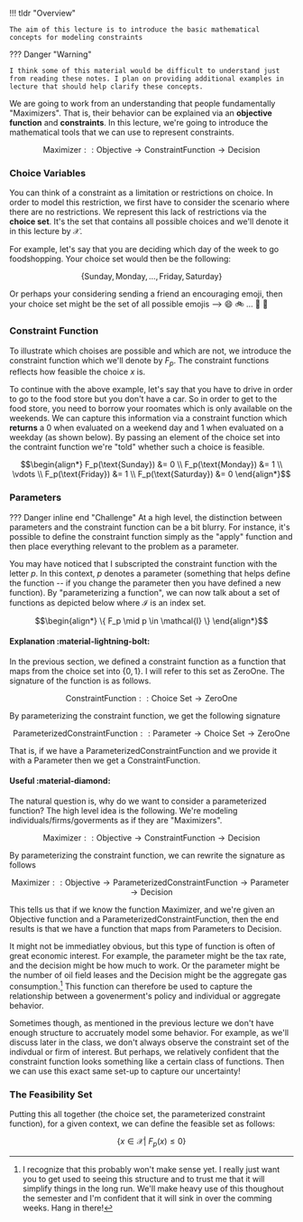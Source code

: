 !!! tldr "Overview"

    The aim of this lecture is to introduce the basic mathematical concepts for modeling constraints

??? Danger "Warning"

    I think some of this material would be difficult to understand just from reading these notes. I plan on providing additional examples in lecture that should help clarify these concepts.

We are going to work from an understanding that people fundamentally "Maximizers". That is, their behavior can be explained via an **objective function** and **constraints**. In this lecture, we're going to introduce the mathematical tools that we can use to represent constraints. 

$$ \textrm{Maximizer} :: \text{Objective} \to \text{ConstraintFunction} \to \text{Decision} $$

### **Choice Variables** 

You can think of a constraint as a limitation or restrictions on choice. In order to model this restriction, we first have to consider the scenario where there are no restrictions. We represent this lack of restrictions via the **choice set**. It's the set that contains all possible choices and we'll denote it in this lecture by $\mathcal{X}$. 

For example, let's say that you are deciding which day of the week to go foodshopping. Your choice set would then be the following:

$$\{ \text{Sunday}, \text{Monday}, \dots  ,\text{Friday}, \text{Saturday}\}$$

Or perhaps your considering sending a friend an encouraging emoji, then your choice set might be the set 
of all possible emojis --> :smile: :bike: $\dots$ :goat: :basketball:

### **Constraint Function** 
To illustrate which choises are possible and which are not, we introduce the constraint function which we'll denote by $F_p$. The constraint functions reflects how feasible the choice $x$ is. 

To continue with the above example, let's say that you have to drive in order to go to the food store but you don't have a car. So in order to get to the food store, you need to borrow your roomates which is only available on the weekends. We can capture this information via a constraint function which **returns** a $0$ when evaluated on a weekend day and $1$ when evaluated on a weekday (as shown below). By passing an element of the choice set into the contraint function we're "told" whether such a choice is feasible.

$$\begin{align*}
F_p(\text{Sunday}) &= 0 \\
F_p(\text{Monday}) &= 1 \\ 
\vdots \\ 
F_p(\text{Friday}) &= 1 \\
F_p(\text{Saturday}) &= 0  
\end{align*}$$

### **Parameters**

??? Danger inline end "Challenge"
    At a high level, the distinction between parameters and the constraint function can be a bit blurry. For instance, it's possible to define the constraint function simply as the "apply" function and then place everything relevant to the problem as a parameter.

You may have noticed that I subscripted the constraint function with the letter $p$. In this context, $p$ denotes a parameter (something that helps define the function -- if you change the parameter then you have defined a new function). By "parameterizing a function", we can now talk about a set of functions as depicted below where $\mathcal{I}$ is an index set.

$$\begin{align*}
\{ F_p \mid p \in \mathcal{I} \}
\end{align*}$$


#### Explanation :material-lightning-bolt:
In the previous section, we defined a constraint function as a function that maps from the choice set into $\{0,1\}$. I will refer to this set as ZeroOne. The signature of the function is as follows.

$$ \textrm{ConstraintFunction} :: \text{Choice Set} \to \text{ZeroOne} $$

By parameterizing the constraint function, we get the following signature

$$ \textrm{ParameterizedConstraintFunction} :: \text{Parameter} \to \text{Choice Set} \to \text{ZeroOne} $$

That is, if we have a ParameterizedConstraintFunction and we provide it with a Parameter then we get a ConstraintFunction.

#### Useful :material-diamond:  
The natural question is, why do we want to consider a parameterized function? The high level idea is the following. We're modeling individuals/firms/goverments as if they are "Maximizers". 

$$ \textrm{Maximizer} :: \text{Objective} \to \text{ConstraintFunction} \to \text{Decision} $$

By parameterizing the constraint function, we can rewrite the signature as follows

$$ \textrm{Maximizer} :: \text{Objective} \to \text{ParameterizedConstraintFunction} \to \text{Parameter} \to \text{Decision} $$

This tells us that if we know the function Maximizer, and we're given an Objective function and a ParameterizedConstraintFunction, then the end results is that we have a function that maps from Parameters to Decision. 

It might not be immediatley obvious, but this type of function is often of great economic interest. For example, the parameter might be the tax rate, and the decision might be how much to work. Or the parameter might be the number of oil field leases and the Decision might be the aggregate gas consumption.[^1] This function can therefore be used to capture the relationship between a govenerment's policy and individual or aggregate behavior.

Sometimes though, as mentioned in the previous lecture we don't have enough structure to accruately model some behavior. For example, as we'll discuss later in the class, we don't always observe the constraint set of the indivdual or firm of interest. But perhaps, we relatively confident that the constraint function looks something like a certain class of functions. Then we can use this exact same set-up to capture our uncertainty!

### **The Feasibility Set**

Putting this all together (the choice set, the parameterized constraint function), for a given context, we can define the feasible set as follows:

$$\{x \in \mathcal{X} | \ F_p(x) \leq 0 \}$$
<!-- ### **Consumption**
- Highlight is currying/partial evaluation 

### **Production**
- Highlight is IFT -->

[^1]: I recognize that this probably won't make sense yet. I really just want you to get used to seeing this structure and to trust me that it will simplify things in the long run. We'll make heavy use of this thoughout the semester and I'm confident that it will sink in over the comming weeks. Hang in there!
